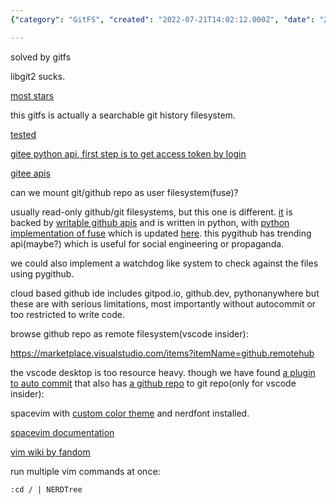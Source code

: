 ```yaml
---
{"category": "GitFS", "created": "2022-07-21T14:02:12.000Z", "date": "2022-07-21 14:02:12", "description": "GitFS is a powerful tool that allows users to mount Git/GitHub repos as read-write user filesystems using FUSE. This innovative approach offers advantages over traditional cloud-based Git IDEs, while also providing customization resources for popular platforms such as VSCode Insider and SpaceVim. Users can enjoy the benefits of a fully searchable Git history combined with the convenience of a local filesystem, making it an essential tool for efficient code management.", "modified": "2022-08-18T14:14:22.409Z", "tags": ["agile editing", "cloud IDE", "devops", "sync"], "title": "Cloud based Github Web IDE, VSCode auto commit and lightweight terminal IDE"}

---
```


solved by gitfs

libgit2 sucks.

[most stars](https://github.com/presslabs/gitfs)

this gitfs is actually a searchable git history filesystem.

[tested](https://github.com/semk/GitFS)

[gitee python api, first step is to get access token by login](https://gitee.com/wuyu15255872976/gitee-python-client/tree/master/gitee_client/apis)

[gitee apis](https://gitee.com/api/v5/swagger#/postV5ReposOwnerRepoContentsPath)

can we mount git/github repo as user filesystem(fuse)?

usually read-only github/git filesystems, but this one is different. [it](https://github.com/danishprakash/githubfs) is backed by [writable github apis](https://pygithub.readthedocs.io/en/latest/examples/Repository.html#update-a-file-in-the-repository) and is written in python, with [python implementation of fuse](https://github.com/terencehonles/fusepy) which is updated [here](https://github.com/fusepy/fusepy). this pygithub has trending api(maybe?) which is useful for social engineering or propaganda.

we could also implement a watchdog like system to check against the files using pygithub.

cloud based github ide includes gitpod.io, github.dev, pythonanywhere but these are with serious limitations, most importantly without autocommit or too restricted to write code.

browse github repo as remote filesystem(vscode insider):

https://marketplace.visualstudio.com/items?itemName=github.remotehub

the vscode desktop is too resource heavy. though we have found [a plugin to auto commit](https://marketplace.visualstudio.com/items?itemName=emjio.git-auto-commit) that also has [a github repo](https://github.com/emjio/git-auto-commit) to git repo(only for vscode insider):

spacevim with [custom color theme](https://github.com/jordst/colorscheme) and nerdfont installed.

[spacevim documentation](https://spacevim.org/documentation/)

[vim wiki by fandom](https://vim.fandom.com/wiki)

run multiple vim commands at once:
```vimscript
:cd / | NERDTree

```
